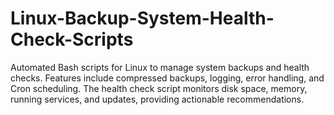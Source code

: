 # Linux-Backup-System-Health-Check-Scripts
Automated Bash scripts for Linux to manage system backups and health checks. Features include compressed backups, logging, error handling, and Cron scheduling. The health check script monitors disk space, memory, running services, and updates, providing actionable recommendations.
